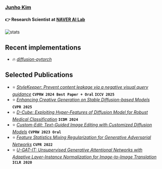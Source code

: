 ### [Junho Kim](taki0112.notion.site)
#### 👉 Research Scientist at [NAVER AI Lab](https://naver-career.gitbook.io/en/teams/clova-cic)


![stats](https://github-readme-stats.vercel.app/api?username=taki0112&show_icons=true)

## Recent implementations
* 🔥 *[diffusion-pytorch](https://github.com/taki0112/diffusion-pytorch)*


## Selected Publications
* ⭐ *[StyleKeeper: Prevent content leakage via a negative visual query guidance](https://arxiv.org/abs/2402.12974)* **`CVPRW 2024 Best Paper + Oral`** **`ICCV 2025`**
* ⭐ *[Enhancing Creative Generation on Stable Diffusion-based Models](https://arxiv.org/abs/2503.23538)* **`CVPR 2025`**
* ⭐ *[D-Cube: Exploiting Hyper-Features of Diffusion Model for Robust Medical Classification](https://arxiv.org/abs/2411.11087)* **`ICDM 2024`**
* ⭐ *[Custom-Edit: Text-Guided Image Editing with Customized Diffusion Models](https://arxiv.org/abs/2305.15779)* **`CVPRW 2023 Oral`**
* ⭐ *[Feature Statistics Mixing Regularization for Generative Adversarial Networks](https://github.com/naver-ai/FSMR)* **`CVPR 2022`**
* ⭐ *[U-GAT-IT: Unsupervised Generative Attentional Networks with Adaptive Layer-Instance Normalization for Image-to-Image Translation](https://github.com/taki0112/UGATIT)* **`ICLR 2020`**

<!--
![trophy](https://github-profile-trophy.vercel.app/?username=taki0112)
<img src="./profile_black.jpeg" width = '237px' height = '333px'>
### Hi there 👋
**taki0112/taki0112** is a ✨ _special_ ✨ repository because its `README.md` (this file) appears on your GitHub profile.

Here are some ideas to get you started:

- 🔭 I’m currently working on ...
- 🌱 I’m currently learning ...
- 👯 I’m looking to collaborate on ...
- 🤔 I’m looking for help with ...
- 💬 Ask me about ...
- 📫 How to reach me: ...
- 😄 Pronouns: ...
- ⚡ Fun fact: ...
-->
